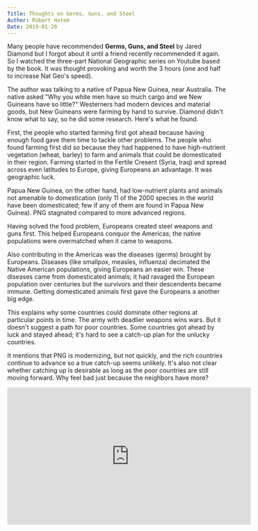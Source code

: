 ```yaml
---
Title: Thoughts on Germs, Guns, and Steel
Author: Robert Hatem
Date: 2019-01-20
---
```


Many people have recommended **Germs, Guns, and Steel** by Jared Diamond but I forgot about it until a friend recently recommended it again. So I watched the three-part National Geographic series on Youtube based by the book. It was thought provoking and worth the 3 hours (one and half to increase Nat Geo's speed).

The author was talking to a native of Papua New Guinea, near Australia. The native asked "Why you white men have so much cargo and we New Guineans have so little?" Westerners had modern devices and material goods, but New Guineans were farming by hand to survive. Diamond didn't know what to say, so he did some research. Here's what he found.

First, the people who started farming first got ahead because having enough food gave them time to tackle other problems. The people who found farming first did so because they had happened to have high-nutrient vegetation (wheat, barley) to farm and animals that could be domesticated in their region. Farming started in the Fertile Cresent (Syria, Iraq) and spread across even latitudes to Europe, giving Europeans an advantage. It was geographic luck.

Papua New Guinea, on the other hand, had low-nutrient plants and animals not amenable to domestication (only 11 of the 2000 species in the world have been domesticated; few if any of them are found in Papua New Guinea). PNG stagnated compared to more advanced regions.

Having solved the food problem, Europeans created steel weapons and guns first. This helped Europeans conquor the Americas; the native populations were overmatched when it came to weapons.

Also contributing in the Americas was the diseases (germs) brought by Europeans. Diseases (like smallpox, measles, influenza) decimated the Native American populations, giving Europeans an easier win. These diseases came from domesticated animals; it had ravaged the European population over centuries but the survivors and their descendents became immune. Getting domesticated animals first gave the Europeans a another big edge.

This explains why some countries could dominate other regions at particular points in time. The army with deadlier weapons wins wars. But it doesn't suggest a path for poor countries. Some countries got ahead by luck and stayed ahead; it's hard to see a catch-up plan for the unlucky countries.

It mentions that PNG is modernizing, but not quickly, and the rich countries continue to advance so a true catch-up seems unlikely. It's also not clear whether catching up is desirable as long as the poor countries are still moving forward. Why feel bad just because the neighbors have more?

<iframe width="560" height="315" src="https://www.youtube.com/embed/QwZ4s8Fsv94" frameborder="0" allow="accelerometer; autoplay; encrypted-media; gyroscope; picture-in-picture" allowfullscreen></iframe>
